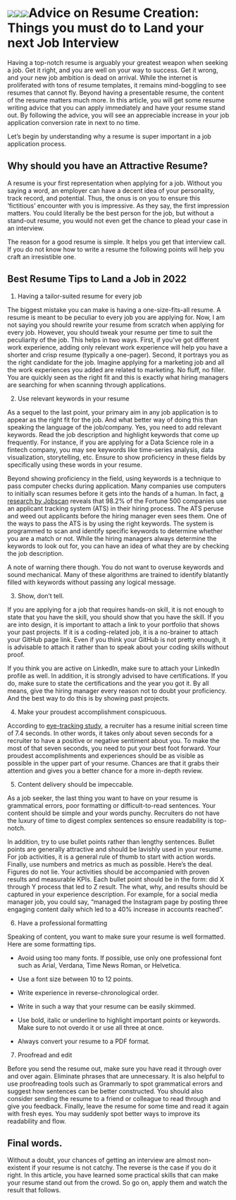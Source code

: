 
# ![](https://lh6.googleusercontent.com/7mqROYXTBEAJ6tzBcIv4vfSHB37BPwKvaz0BBhxNy9caqIZbZjzm9JC3TWM7z2_30NUgkFzZxNG0LDPJvx9KcYOcIBNIfBvwRyw_m6BYWulsOHx5vIwau6YtkDTJJnhaMQTkPmI9xVf0wfBR3A)![](https://lh3.googleusercontent.com/l6vFHN8vqG2xyBqZxO3_WwFBnNILINavG8SdBmWPReo8IVP7fonmzPp6kVjJmDTL281QZAoFBOhfKqG-t9Vw0p7hpCHBfW8rWVH-BHFSPTi-xEmrQlprIZW6MIkfg0QczJl3WtvupcWVqlFx6A)![](https://lh4.googleusercontent.com/zx_aITtBXS_1xPCib7RFXIUtkgAr5ZhzbQ5pqZkvn9UpmhUG6t52bTgZZFDBJNOa3nVmVNceA3JfqujaJe8wV1S0DvX40fwbaAkAMeen0eOfjZ9s8JZAtzhZB_Rto8pKvjItvoJgu1YAcDMLGw)Advice on Resume Creation: Things you must do to Land your next Job Interview

Having a top-notch resume is arguably your greatest weapon when seeking a job. Get it right, and you are well on your way to success. Get it wrong, and your new job ambition is dead on arrival. While the internet is proliferated with tons of resume templates, it remains mind-boggling to see resumes that cannot fly. Beyond having a presentable resume, the content of the resume matters much more. In this article, you will get some resume writing advice that you can apply immediately and have your resume stand out. By following the advice, you will see an appreciable increase in your job application conversion rate in next to no time. 

Let’s begin by understanding why a resume is super important in a job application process. 

## Why should you have an Attractive Resume?

A resume is your first representation when applying for a job. Without you saying a word, an employer can have a decent idea of your personality, track record, and potential. Thus, the onus is on you to ensure this ‘fictitious’ encounter with you is impressive. As they say, the first impression matters. You could literally be the best person for the job, but without a stand-out resume, you would not even get the chance to plead your case in an interview. 

The reason for a good resume is simple. It helps you get that interview call. If you do not know how to write a resume the following points will help you craft an irresistible one. 

## Best Resume Tips to Land a Job in 2022

1.  Having a tailor-suited resume for every job
    

The biggest mistake you can make is having a one-size-fits-all resume. A resume is meant to be peculiar to every job you are applying for. Now, I am not saying you should rewrite your resume from scratch when applying for every job. However, you should tweak your resume per time to suit the peculiarity of the job. This helps in two ways. First, if you’ve got different work experience, adding only relevant work experience will help you have a shorter and crisp resume (typically a one-pager). Second, it portrays you as the right candidate for the job. Imagine applying for a marketing job and all the work experiences you added are related to marketing. No fluff, no filler. You are quickly seen as the right fit and this is exactly what hiring managers are searching for when scanning through applications. 

2.  Use relevant keywords in your resume
    

As a sequel to the last point, your primary aim in any job application is to appear as the right fit for the job. And what better way of doing this than speaking the language of the job/company. Yes, you need to add relevant keywords. Read the job description and highlight keywords that come up frequently. For instance, if you are applying for a Data Science role in a fintech company, you may see keywords like time-series analysis, data visualization, storytelling, etc. Ensure to show proficiency in these fields by specifically using these words in your resume. 

Beyond showing proficiency in the field, using keywords is a technique to pass computer checks during application. Many companies use computers to initially scan resumes before it gets into the hands of a human. In fact, [a research by Jobscan](https://www.jobscan.co/blog/fortune-500-use-applicant-tracking-systems/) reveals that 98.2% of the Fortune 500 companies use an applicant tracking system (ATS) in their hiring process. The ATS peruse and weed out applicants before the hiring manager even sees them. One of the ways to pass the ATS is by using the right keywords. The system is programmed to scan and identify specific keywords to determine whether you are a match or not. While the hiring managers always determine the keywords to look out for, you can have an idea of what they are by checking the job description.

A note of warning there though. You do not want to overuse keywords and sound mechanical. Many of these algorithms are trained to identify blatantly filled with keywords without passing any logical message.

3.  Show, don’t tell.
    

If you are applying for a job that requires hands-on skill, it is not enough to state that you have the skill, you should show that you have the skill. If you are into design, it is important to attach a link to your portfolio that shows your past projects. If it is a coding-related job, it is a no-brainer to attach your GitHub page link. Even if you think your GitHub is not pretty enough, it is advisable to attach it rather than to speak about your coding skills without proof. 

If you think you are active on LinkedIn, make sure to attach your LinkedIn profile as well. In addition, it is strongly advised to have certifications. If you do, make sure to state the certifications and the year you got it. By all means, give the hiring manager every reason not to doubt your proficiency. And the best way to do this is by showing past projects. 

4.  Make your proudest accomplishment conspicuous. 
    

According to [eye-tracking study](https://www.monster.com/career-advice/article/how-long-does-it-take-to-get-a-job-0117#:~:text=A%20hiring%20manager%20likes%20your,to%20this%20search%20are%20busy.), a recruiter has a resume initial screen time of 7.4 seconds. In other words, it takes only about seven seconds for a recruiter to have a positive or negative sentiment about you. To make the most of that seven seconds, you need to put your best foot forward. Your proudest accomplishments and experiences should be as visible as possible in the upper part of your resume. Chances are that it grabs their attention and gives you a better chance for a more in-depth review. 

5.  Content delivery should be impeccable.
    

As a job seeker, the last thing you want to have on your resume is grammatical errors, poor formatting or difficult-to-read sentences. Your content should be simple and your words punchy. Recruiters do not have the luxury of time to digest complex sentences so ensure readability is top-notch. 

In addition, try to use bullet points rather than lengthy sentences. Bullet points are generally attractive and should be lavishly used in your resume. For job activities, it is a general rule of thumb to start with action words. Finally, use numbers and metrics as much as possible. Here’s the deal. Figures do not lie. Your activities should be accompanied with proven results and measurable KPIs. Each bullet point should be in the form: did X through Y process that led to Z result. The what, why, and results should be captured in your experience description. For example, for a social media manager job, you could say, “managed the Instagram page by posting three engaging content daily which led to a 40% increase in accounts reached”. 

6.  Have a professional formatting
    

Speaking of content, you want to make sure your resume is well formatted. Here are some formatting tips. 

* Avoid using too many fonts. If possible, use only one professional font such as Arial, Verdana, Time News Roman, or Helvetica. 
    
* Use a font size between 10 to 12 points.  
    
* Write experience in reverse-chronological order.
    
* Write in such a way that your resume can be easily skimmed.
    
* Use bold, italic or underline to highlight important points or keywords. Make sure to not overdo it or use all three at once. 
    
* Always convert your resume to a PDF format.
    

7.  Proofread and edit
    

Before you send the resume out, make sure you have read it through over and over again. Eliminate phrases that are unnecessary. It is also helpful to use proofreading tools such as Grammarly to spot grammatical errors and suggest how sentences can be better constructed. You should also consider sending the resume to a friend or colleague to read through and give you feedback. Finally, leave the resume for some time and read it again with fresh eyes. You may suddenly spot better ways to improve its readability and flow. 

## Final words. 

Without a doubt, your chances of getting an interview are almost non-existent if your resume is not catchy. The reverse is the case if you do it right. In this article, you have learned some practical skills that can make your resume stand out from the crowd. So go on, apply them and watch the result that follows. 
